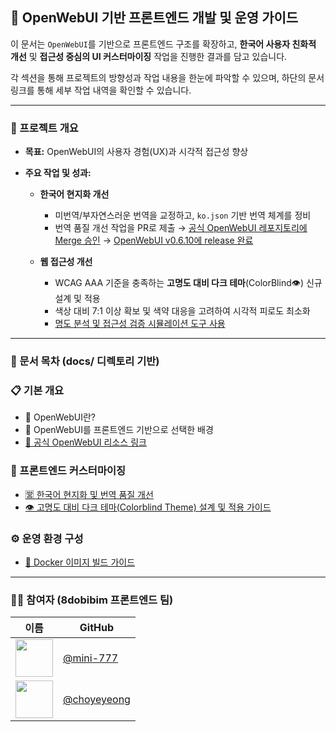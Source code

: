 ## 📘 OpenWebUI 기반 프론트엔드 개발 및 운영 가이드

이 문서는 `OpenWebUI`를 기반으로 프론트엔드 구조를 확장하고, **한국어 사용자 친화적 개선** 및 **접근성 중심의 UI 커스터마이징** 작업을 진행한 결과를 담고 있습니다.

각 섹션을 통해 프로젝트의 방향성과 작업 내용을 한눈에 파악할 수 있으며, 하단의 문서 링크를 통해 세부 작업 내역을 확인할 수 있습니다.

---

### 🧾 프로젝트 개요

- **목표:** OpenWebUI의 사용자 경험(UX)과 시각적 접근성 향상
- **주요 작업 및 성과:**

    - **한국어 현지화 개선**
        - 미번역/부자연스러운 번역을 교정하고, `ko.json` 기반 번역 체계를 정비
        - 번역 품질 개선 작업을 PR로 제출
          → [공식 OpenWebUI 레포지토리에 Merge 승인](https://github.com/open-webui/open-webui/pull/13929)
          → [OpenWebUI v0.6.10에 release 완료](https://github.com/open-webui/open-webui/releases/tag/v0.6.10)
          
    - **웹 접근성 개선**
        - WCAG AAA 기준을 충족하는 **고명도 대비 다크 테마**(ColorBlind👁️) 신규 설계 및 적용
        - 색상 대비 7:1 이상 확보 및 색약 대응을 고려하여 시각적 피로도 최소화
        - [명도 분석 및 접근성 검증 시뮬레이션 도구 사용](https://accessibleweb.com/color-contrast-checker/)

---

### 📁 문서 목차 (docs/ 디렉토리 기반)

### 📋 기본 개요

- 📖 OpenWebUI란?
- 📘 OpenWebUI를 프론트엔드 기반으로 선택한 배경
- [🔗 공식 OpenWebUI 리소스 링크](docs/OpenWebUI_공식_리소스.md)

### 🎨 프론트엔드 커스터마이징

- [🈺 한국어 현지화 및 번역 품질 개선](docs/한국어_현지화_및_품질개선.md)
- [👁️ 고명도 대비 다크 테마(Colorblind Theme) 설계 및 적용 가이드](docs/Colorblind테마_설계_및_적용가이드.md)

### ⚙️ 운영 환경 구성

- [🐳 Docker 이미지 빌드 가이드](docs/Docker_이미지_빌드_가이드.md)

---

### 🙋‍♀️ 참여자 (8dobibim 프론트엔드 팀)

| 이름 | GitHub |
| --- | --- |
| <img src="https://github.com/mini-777.png" width="60" /> | [@mini-777](https://github.com/mini-777) |
| <img src="https://github.com/choyeyeong.png" width="60" /> | [@choyeyeong](https://github.com/choyeyeong) |
